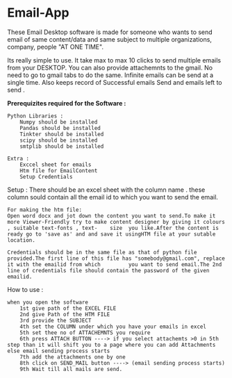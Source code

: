 # Email-App

These Email Desktop software is made for someone who wants to send email  of same content/data and same subject  to multiple organizations, company, people  "AT ONE TIME".

Its really simple to use.
It take max to max 10 clicks to send multiple emails from your DESKTOP.
You can also provide attachemnts to the gmail.
No need to go to gmail tabs to do the same.
Infinite emails can be send at a single time.
Also keeps record of Successful emails Send  and emails left to send .

**Prerequizites required for the Software :**
	
	Python Libraries :
		Numpy should be installed
		Pandas should be installed
		Tinkter should be installed
		scipy should be installed
		smtplib should be installed

	Extra :
		Exccel sheet for emails
		Htm file for EmailContent
		Setup Credentials	


Setup :
	There should be an excel sheet with the column name . 
	these column sould contain all the email id to which you want to send the email.

	For making the htm file:
	Open word docx and jot down the content you want to send.To make it more Viewer-Friendly try to make content designer by giving it colours , suitable text-fonts , text-	size  you like.After the content is ready go to 'save as' and and save it usingHTM file at your sutable location.

	Credentials should be in the same file as that of python file provided.The first line of this file has "somebody@gmail.com", replace it with the emailid from which 		you want to send email.The 2nd line of credentials file should contain the password of the given emailid.


How to use :

	when you open the software 
		1st give path of the EXCEL FILE
		2nd give Path of the HTM FILE
		3rd provide the SUBJECT 
		4th set the COLUMN under which you have your emails in excel
		5th set thee no of ATTACHEMNTS you require
		6th press ATTACH BUTTON ----> if you select attachemts >0 in 5th step than it will shift you to a page where you can add Attachments else email sending process starts
		7th add the attachments one by one 
		8th click on SEND_MAIL button ----> (email sending process starts)
		9th Wait till all mails are send.

